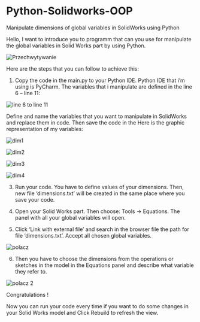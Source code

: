 # Python-Solidworks-OOP
Manipulate dimensions of global variables in SolidWorks using Python 

Hello,
I want to introduce you to programm that can you use for manipulate the global variables in Solid Works part by using Python.

![Przechwytywanie](https://github.com/KowalQie/Python-Solidworks-OOP/assets/152272520/f7476a3d-32b9-462c-96ba-efa0ab30e316)

Here are the steps that you can follow to achieve this:

1.	Copy the code in the main.py to your Python IDE. Python IDE that i’m using is PyCharm.
The variables that i manipulate are defined in the line 6 – line 11:

![line 6 to line 11](https://github.com/KowalQie/Python-Solidworks-OOP/assets/152272520/e8845b45-16ad-4657-b6a9-1de0fa91d3a9)

Define and name the variables that you want to manipulate in SolidWorks and replace them in code. Then save the code in the
Here is the graphic representation of my variables:

![dim1](https://github.com/KowalQie/Python-Solidworks-OOP/assets/152272520/d6004a53-d058-41ee-81da-92baf0c3ab7f)


![dim2](https://github.com/KowalQie/Python-Solidworks-OOP/assets/152272520/8e6a3b8b-4222-4047-ac52-cdb2f07fd7b8)


![dim3](https://github.com/KowalQie/Python-Solidworks-OOP/assets/152272520/b5bde249-a735-4208-9ea0-0343625f0b52)


![dim4](https://github.com/KowalQie/Python-Solidworks-OOP/assets/152272520/8779094f-94fb-4edb-bfe7-b5fc9d58da1c)



3.	Run your code. You have to define values of your dimensions. 
Then, new file ‘dimensions.txt’ will be created in the same place where you save your code. 

4.	Open your Solid Works part.  Then choose: Tools -> Equations. The panel with all your global variables will open. 

5.	Click ‘Link with external file’ and search in the browser file the path for file ‘dimensions.txt’. Accept all chosen global variables.

![polacz](https://github.com/KowalQie/Python-Solidworks-OOP/assets/152272520/c44c44d6-8f00-45e6-93d3-fd7e91ab60d6)

6.	Then you have to choose the dimensions from the operations or sketches in the model in the Equations panel and describe what variable they refer to.

![polacz 2](https://github.com/KowalQie/Python-Solidworks-OOP/assets/152272520/52b00719-7ddf-427c-9ab3-b1873fe4cb38)

Congratulations !

Now you can run your code every time if you want to do some changes in your Solid Works model and Click Rebuild to refresh the view.




